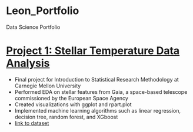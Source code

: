 # Leon_Portfolio
Data Science Portfolio

# [Project 1: Stellar Temperature Data Analysis](https://github.com/36-290-fall19/Data_Analysis_Report-leonjlu/blob/master/Final_Data_Analysis.Rmd)
* Final project for Introduction to Statistical Research Methodology at Carnegie Mellon University
* Performed EDA on stellar features from Gaia, a space-based telescope commissioned by the European Space Agency
* Created visualizations with ggplot and rpart.plot
* Implemented machine learning algorithms such as linear regression, decision tree, random forest, and XGboost
* [link to dataset](https://github.com/pefreeman/36-290/tree/master/PROJECT_DATASETS/STELLAR_TEMPERATURE)
